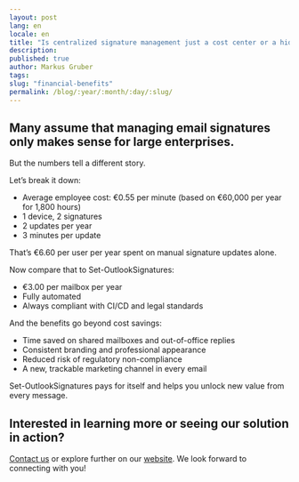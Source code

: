 ```yaml
---
layout: post
lang: en
locale: en
title: "Is centralized signature management just a cost center or a hidden opportunity?"
description:
published: true
author: Markus Gruber
tags: 
slug: "financial-benefits"
permalink: /blog/:year/:month/:day/:slug/
---
```

## Many assume that managing email signatures only makes sense for large enterprises.
But the numbers tell a different story.

Let’s break it down:
- Average employee cost: €0.55 per minute (based on €60,000 per year for 1,800 hours)
- 1 device, 2 signatures
- 2 updates per year
- 3 minutes per update

That’s €6.60 per user per year spent on manual signature updates alone.

Now compare that to Set-OutlookSignatures:
- €3.00 per mailbox per year
- Fully automated
- Always compliant with CI/CD and legal standards

And the benefits go beyond cost savings:
- Time saved on shared mailboxes and out-of-office replies
- Consistent branding and professional appearance
- Reduced risk of regulatory non-compliance
- A new, trackable marketing channel in every email

Set-OutlookSignatures pays for itself and helps you unlock new value from every message.

## Interested in learning more or seeing our solution in action?
[Contact us](/contact) or explore further on our [website](/). We look forward to connecting with you!
